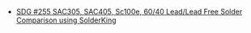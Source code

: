 - [SDG #255 SAC305, SAC405, Sc100e, 60/40 Lead/Lead Free Solder Comparison using SolderKing](https://youtu.be/UOQJcMRU7kc)
